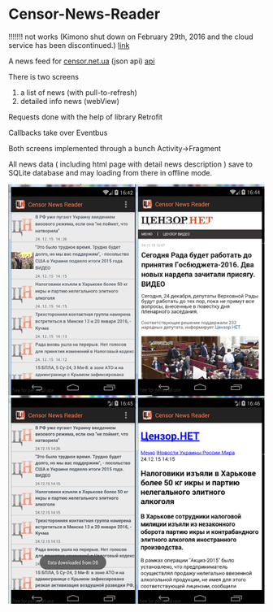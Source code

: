 # Censor-News-Reader

!!!!!!! not works (Kimono shut down on February 29th, 2016 and the cloud service has been discontinued.) [link](https://www.kimonolabs.com/)

A news feed for [censor.net.ua](http://censor.net.ua/news/)    (json api) [api](https://www.kimonolabs.com/api/8b10y57e?apikey=Iuwy0Jm59LuqQiWRMf8dox6bFRKkcwA9)

There is two screens
1) a list of news (with pull-to-refresh)
2) detailed info news (webView)

Requests done with the help of library Retrofit

Callbacks take over Eventbus

Both screens implemented through a bunch Activity->Fragment

All news data ( including html page with detail news description ) 
save to SQLite database and may loading from there in offline mode.

![alt tag](https://raw.githubusercontent.com/roma-sck/Censor-News-Reader/master/app/src/main/res/drawable/censornews_screenshots.png)

